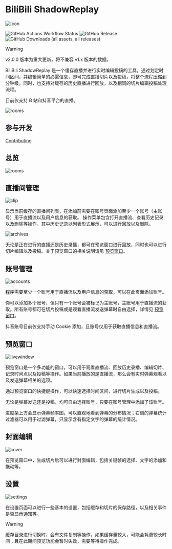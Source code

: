 # BiliBili ShadowReplay

![icon](docs/header.png)

![GitHub Actions Workflow Status](https://img.shields.io/github/actions/workflow/status/xinrea/bili-shadowreplay/main.yml)
![GitHub Release](https://img.shields.io/github/v/release/xinrea/bili-shadowreplay)
![GitHub Downloads (all assets, all releases)](https://img.shields.io/github/downloads/xinrea/bili-shadowreplay/total)

> [!WARNING]
> v2.0.0 版本为重大更新，将不兼容 v1.x 版本的数据。

BiliBili ShadowReplay 是一个缓存直播并进行实时编辑投稿的工具。通过划定时间区间，并编辑简单的必需信息，即可完成直播切片以及投稿，将整个流程压缩到分钟级。同时，也支持对缓存的历史直播进行回放，以及相同的切片编辑投稿处理流程。

目前仅支持 B 站和抖音平台的直播。

![rooms](docs/summary.png)

## 参与开发

[Contributing](.github/CONTRIBUTING.md)

## 总览

![rooms](docs/summary.png)

## 直播间管理

![clip](docs/rooms.png)

显示当前缓存的直播间列表，在添加前需要在账号页面添加至少一个账号（主账号）用于直播流以及用户信息的获取。
操作菜单包含打开直播流、查看历史记录以及删除等操作。其中历史记录以列表形式展示，可以进行回放以及删除。

![archives](docs/archives.png)

无论是正在进行的直播还是历史录播，都可在预览窗口进行回放，同时也可以进行切片编辑以及投稿。关于预览窗口的相关说明请见 [预览窗口](#预览窗口)。

## 账号管理

![accounts](docs/accounts.png)

程序需要至少一个账号用于直播流以及用户信息的获取，可以在此页面添加账号。

你可以添加多个账号，但只有一个账号会被标记为主账号，主账号用于直播流的获取。所有账号都可在切片投稿或是观看直播流发送弹幕时自由选择，详情见 [预览窗口](#预览窗口)。

抖音账号目前仅支持手动 Cookie 添加，且账号仅用于获取直播信息和直播流。

## 预览窗口

![livewindow](docs/livewindow.png)

预览窗口是一个多功能的窗口，可以用于观看直播流、回放历史录播、编辑切片、记录时间点以及投稿等操作。如果当前播放的是直播流，那么会有实时弹幕观看以及发送弹幕相关的选项。

通过预览窗口的快捷键操作，可以快速选择时间区间，进行切片生成以及投稿。

无论是弹幕发送还是投稿，均可自由选择账号，只要在账号管理中添加了该账号。

进度条上方会显示弹幕频率图，可以直观地看到弹幕的分布情况；右侧的弹幕统计过滤器可以用于过滤弹幕，只显示含有指定文字的弹幕的统计情况。

## 封面编辑

![cover](docs/coveredit.png)

在预览窗口中，生成切片后可以进行封面编辑，包括关键帧的选择、文字的添加和拖动等。

## 设置

![settings](docs/settings.png)

在设置页面可以进行一些基本的设置，包括缓存和切片的保存路径，以及相关事件是否显示通知等。

> [!WARNING]
> 缓存目录进行切换时，会有文件复制等操作，如果缓存量较大，可能会耗费较长时间；且在此期间预览功能会暂时失效，需要等待操作完成。
